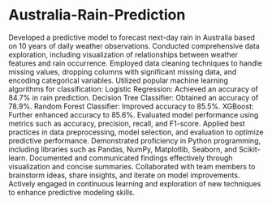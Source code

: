 # Australia-Rain-Prediction
Developed a predictive model to forecast next-day rain in Australia based on 10 years of daily weather observations.
Conducted comprehensive data exploration, including visualization of relationships between weather features and rain occurrence.
Employed data cleaning techniques to handle missing values, dropping columns with significant missing data, and encoding categorical variables.
Utilized popular machine learning algorithms for classification:
Logistic Regression: Achieved an accuracy of 84.7% in rain prediction.
Decision Tree Classifier: Obtained an accuracy of 78.9%.
Random Forest Classifier: Improved accuracy to 85.5%.
XGBoost: Further enhanced accuracy to 85.6%.
Evaluated model performance using metrics such as accuracy, precision, recall, and F1-score.
Applied best practices in data preprocessing, model selection, and evaluation to optimize predictive performance.
Demonstrated proficiency in Python programming, including libraries such as Pandas, NumPy, Matplotlib, Seaborn, and Scikit-learn.
Documented and communicated findings effectively through visualization and concise summaries.
Collaborated with team members to brainstorm ideas, share insights, and iterate on model improvements.
Actively engaged in continuous learning and exploration of new techniques to enhance predictive modeling skills.
